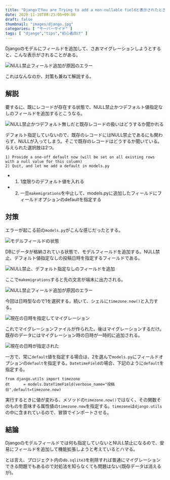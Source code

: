 ```yaml
---
title: "DjangoでYou are Trying to add a non-nullable fieldと表示されたときの対策【makemigrations】"
date: 2020-11-18T08:23:05+09:00
draft: false
thumbnail: "images/django.jpg"
categories: [ "サーバーサイド" ]
tags: [ "django","tips","初心者向け" ]
---
```


Djangoのモデルにフィールドを追加して、さあマイグレーションしようとすると、こんな表示がされることがある。

<div class="img-center"><img src="/images/Screenshot from 2020-11-18 08-49-45.png" alt="NULL禁止フィールド追加が原因のエラー"></div>


これはなんなのか、対策も兼ねて解説する。


## 解説

要するに、既にレコードが存在する状態で、NULL禁止かつデフォルト値指定なしのフィールドを追加するとこうなる。


<div class="img-center"><img src="/images/Screenshot from 2020-11-18 08-49-18.png" alt="NULL禁止かつデフォルト無しだと既存レコードの扱いはどうするか聞かれる"></div>


デフォルト指定していないので、既存のレコードにはNULL禁止であるにも関わらず、NULLが入ってしまう。そこで既存のレコードはどうするか聞いている。与えられた選択肢は2つ。

    1) Provide a one-off default now (will be set on all existing rows with a null value for this column)
    2) Quit, and let me add a default in models.py

- 1) 1度限りのデフォルト値を入れる
- 2) 一旦`makemigrations`を中止して、models.pyに追加したフィールドにフィールドオプションのdefaultを指定する


## 対策

エラーが起こる前の`models.py`がこんな感じだったとする。

<div class="img-center"><img src="/images/Screenshot from 2020-11-18 08-27-37.png" alt="モデルフィールドの状態"></div>

DBにデータが格納されている状態で、モデルフィールドを追加する。NULL禁止、デフォルト値指定なしの投稿日時を指定するフィールドである。

<div class="img-center"><img src="/images/Screenshot from 2020-11-18 08-28-50.png" alt="NULL禁止、デフォルト指定なしのフィールドを追加"></div>

ここで`makemigrations`すると先の文言が端末に出力される。

<div class="img-center"><img src="/images/Screenshot from 2020-11-18 08-49-45.png" alt="NULL禁止フィールド追加が原因のエラー"></div>

今回は日時型なので1を選択する。続いて、シェルに`timezone.now()`と入力する。

<div class="img-center"><img src="/images/Screenshot from 2020-11-18 09-04-23.png" alt="現在の日時を指定してマイグレーション"></div>

これでマイグレーションファイルが作られた。後はマイグレーションするだけ。既存のデータにはマイグレーション時の日時が一時的に追加される。

<div class="img-center"><img src="/images/Screenshot from 2020-11-18 09-05-39.png" alt="現在の日時が指定された"></div>

一方で、常に`default`値を指定する場合は、2を選んで`models.py`にフィールドオプションの`default`を指定する。`DatetimeField`の場合、下記のように`default`を指定する。

    from django.utils import timezone
    dt      = models.DateTimeField(verbose_name="投稿日",default=timezone.now)

実行するときに値が変わる、メソッドの`timezone.now()`ではなく、その関数そのものを意味する属性値の`timezone.now`を指定する。`timezone`は`django.utils`の中に含まれているので、冒頭でインポートさせる。


## 結論

Djangoのモデルフィールドでは何も指定していないとNULL禁止になるので、安易にフィールドを追加して機能拡張しようと考えているとハマる。

とは言え、プロジェクト内の`db.sqlite3`を削除すれば普通にマイグレーションできる問題でもあるので対処法を知らなくても問題はない(既存データは消えるが)。



